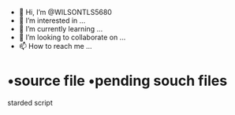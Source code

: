 - 👋 Hi, I’m @WILSONTLS5680
- 👀 I’m interested in ...
- 🌱 I’m currently learning ...
- 💞️ I’m looking to collaborate on ...
- 📫 How to reach me ...

<!---
WILSONTLS5680/WILSONTLS5680 is a ✨ special ✨ repository because its `README.md` (this file) appears on your GitHub profile.
You can click the Preview link to take a look at your changes.
--->
•source file
•pending souch files
===================
starded script

